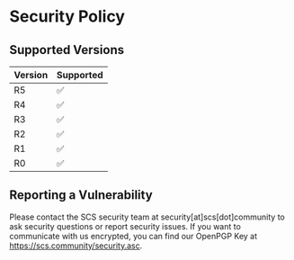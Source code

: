 # Security Policy

## Supported Versions

| Version | Supported          |
| ------- | ------------------ |
| R5   | :white_check_mark: |
| R4   | :white_check_mark: |
| R3   | :white_check_mark: |
| R2   | :white_check_mark: |
| R1   | :white_check_mark: |
| R0   | :white_check_mark: |

## Reporting a Vulnerability

Please contact the SCS security team at security[at]scs[dot]community to ask security questions or report security issues. If you want to communicate with us encrypted, you can find our OpenPGP Key at https://scs.community/security.asc.

